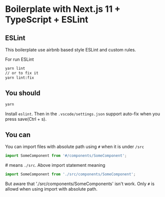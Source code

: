 # Boilerplate with Next.js 11 + TypeScript + ESLint

## ESLint

This boilerplate use airbnb based style ESLint and custom rules.

For run ESLint

```bash
yarn lint
// or to fix it
yarn lint:fix
```

## You should

```bash
yarn
```

Install `eslint`.
Then in the `.vscode/settings.json` support auto-fix when you press save(Ctrl + s).

## You can

You can import files with absolute path using `#` when it is under `/src`

```javascript
import SomeComponent from '#/components/SomeComponent';
```

\# means `./src`.
Above import statement meaning

```javascript
import SomeComponent from './src/components/SomeComponent';
```

But aware that './src/components/SomeComponents' isn't work.
Only `#` is allowd when using import with absolute path.
